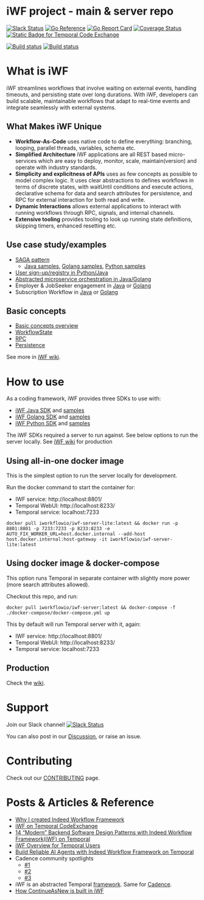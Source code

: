 # iWF project - main & server repo

[![Slack Status](https://img.shields.io/badge/slack-join_chat-white.svg?logo=slack&style=social)](http://iworkflow-slack.work)
[![Go Reference](https://pkg.go.dev/badge/github.com/indeedeng/iwf.svg)](https://pkg.go.dev/github.com/indeedeng/iwf)
[![Go Report Card](https://goreportcard.com/badge/github.com/indeedeng/iwf)](https://goreportcard.com/report/github.com/indeedeng/iwf)
[![Coverage Status](https://codecov.io/github/indeedeng/iwf/coverage.svg?branch=main)](https://app.codecov.io/gh/indeedeng/iwf/branch/main)
[![Static Badge for Temporal Code Exchange](https://img.shields.io/badge/Temporal-Code_Exchange_Featured-blue?style=flat-square&logo=temporal&labelColor=141414&color=444CE7)](https://temporal.io/code-exchange/indeed-workflow-framework-iwf)

[![Build status](https://github.com/indeedeng/iwf/actions/workflows/ci-cadence-integ-test.yml/badge.svg?branch=main)](https://github.com/indeedeng/iwf/actions/workflows/ci-cadence-integ-test.yml)
[![Build status](https://github.com/indeedeng/iwf/actions/workflows/ci-temporal-integ-test.yml/badge.svg?branch=main)](https://github.com/indeedeng/iwf/actions/workflows/ci-temporal-integ-test.yml)


# What is iWF
iWF streamlines workflows that involve waiting on external events, handling timeouts, 
and persisting state over long durations. With iWF, developers can build scalable, maintainable workflows that adapt to real-time events and integrate seamlessly with external systems. 

## What Makes iWF Unique 
* **Workflow-As-Code** uses native code to define everything: branching, looping, parallel threads, variables, schema etc.
* **Simplified Architecture** iWF applications are all REST based micro-services which are easy to deploy, monitor, scale, maintain(version) and operate with industry standards.
* **Simplicity and explicitness of APIs** uses as few concepts as possible to model complex logic. It uses clear abstractions to defines workflows in terms of discrete states, with waitUntil conditions and execute actions, declarative schema for data and search attributes for persistence, and RPC for external interaction for both read and write.
* **Dynamic Interactions** allows external applications to interact with running workflows through RPC, signals, and internal channels.
* **Extensive tooling** provides tooling to look up running state definitions, skipping timers, enhanced resetting etc.

## Use case study/examples
* [SAGA pattern](https://medium.com/@qlong/saga-pattern-deep-dive-with-indeed-workflow-engine-b7e82c59e51f?sk=672abd70b0e092d4cda7788276c5a241)
  * [Java samples](https://github.com/indeedeng/iwf-java-samples/tree/main/src/main/java/io/iworkflow/workflow/money/transfer), [Golang samples](https://github.com/indeedeng/iwf-golang-samples/tree/main/workflows/moneytransfer), [Python samples](https://github.com/indeedeng/iwf-python-samples/tree/main/moneytransfer)
* [User sign-up/registry in Python/Java](https://github.com/indeedeng/iwf/wiki/Use-case-study-%E2%80%90%E2%80%90-user-signup-workflow)
* [Abstracted microservice orchestration in Java/Golang](https://github.com/indeedeng/iwf/wiki/Use-case-study-%E2%80%90%E2%80%90-Microservice-Orchestration)
* Employer & JobSeeker engagement in [Java](https://github.com/indeedeng/iwf-java-samples/tree/main/src/main/java/io/iworkflow/workflow/engagement) or [Golang](https://github.com/indeedeng/iwf-golang-samples/blob/main/workflows/engagement)
* Subscription Workflow in [Java](https://github.com/indeedeng/iwf-java-samples/tree/main/src/main/java/io/iworkflow/workflow/subscription) or [Golang](https://github.com/indeedeng/iwf-golang-samples/blob/main/workflows/subscription)

## Basic concepts
* [Basic concepts overview](https://github.com/indeedeng/iwf/wiki/Basic-concepts-overview)
* [WorkflowState](https://github.com/indeedeng/iwf/wiki/WorkflowState)
* [RPC](https://github.com/indeedeng/iwf/wiki/RPC)
* [Persistence](https://github.com/indeedeng/iwf/wiki/Persistence)

See more in [iWF wiki](https://github.com/indeedeng/iwf/wiki).

# How to use

As a coding framework, iWF provides three SDKs to use with:

* [iWF Java SDK](https://github.com/indeedeng/iwf-java-sdk) and [samples](https://github.com/indeedeng/iwf-java-samples)
* [iWF Golang SDK](https://github.com/indeedeng/iwf-golang-sdk) and [samples](https://github.com/indeedeng/iwf-golang-samples)
* [iWF Python SDK](https://github.com/indeedeng/iwf-python-sdk) and [samples](https://github.com/indeedeng/iwf-python-samples)

The iWF SDKs required a server to run against. See below options to run the server locally. See [iWF wiki](https://github.com/indeedeng/iwf/wiki) for production 

## Using all-in-one docker image

This is the simplest option to run the server locally for development.

Run the docker command to start the container for:
* IWF service: http://localhost:8801/
* Temporal WebUI: http://localhost:8233/
* Temporal service: localhost:7233
```shell
docker pull iworkflowio/iwf-server-lite:latest && docker run -p 8801:8801 -p 7233:7233 -p 8233:8233 -e AUTO_FIX_WORKER_URL=host.docker.internal --add-host host.docker.internal:host-gateway -it iworkflowio/iwf-server-lite:latest
```

## Using docker image & docker-compose

This option runs Temporal in separate container with slightly more power (more search attributes allowed).

Checkout this repo, and run:

```shell
docker pull iworkflowio/iwf-server:latest && docker-compose -f ./docker-compose/docker-compose.yml up
```

This by default will run Temporal server with it, again:
* IWF service: http://localhost:8801/
* Temporal WebUI: http://localhost:8233/
* Temporal service: localhost:7233

## Production
Check the [wiki](https://github.com/indeedeng/iwf/wiki/iWF-Server-Operations#how-to-deploy).

# Support

Join our Slack channel! [![Slack Status](https://img.shields.io/badge/slack-join_chat-white.svg?logo=slack&style=social)](http://iworkflow-slack.work)

You can also post in our [Discussion](https://github.com/indeedeng/iwf/discussions), or raise an issue.

# Contributing

Check out our [CONTRIBUTING](https://github.com/indeedeng/iwf/blob/main/CONTRIBUTING.md) page.


# Posts & Articles & Reference
* [Why I created Indeed Workflow Framework](https://medium.com/@qlong/a-letter-to-cadence-temporal-and-workflow-tech-community-b32e9fa97a0c)
* [iWF on Temporal CodeExchange](https://temporal.io/code-exchange/indeed-workflow-framework-iwf)
* [14 “Modern” Backend Software Design Patterns with Indeed Workflow Framework(iWF) on Temporal](https://medium.com/@qlong/iwf-design-patterns-936a48336766)
* [iWF Overview for Temporal Users](https://medium.com/@qlong/iwf-overview-for-temporal-users-part1-programming-model-difference-9f58e4793cfa)
* [Build Reliable AI Agents with Indeed Workflow Framework on Temporal](https://medium.com/@qlong/build-reliable-ai-agents-with-iwf-on-temporal-7f1a101e000b)
* Cadence community spotlights
  * [#1](https://cadenceworkflow.io/blog/2023/01/31/community-spotlight-january-2023/)
  * [#2](https://cadenceworkflow.io/blog/2023/11/30/community-spotlight-update-november-2023/)
  * [#3](https://cadenceworkflow.io/blog/2023/08/31/community-spotlight-august-2023/)
* iWF is an abstracted Temporal [framework](https://github.com/temporalio/awesome-temporal). Same for [Cadence](https://github.com/uber/cadence#cadence).
* [How ContinueAsNew is built in iWF](https://medium.com/@qlong/guide-to-continueasnew-in-cadence-temporal-workflow-using-iwf-as-an-example-part-1-c24ae5266f07)
